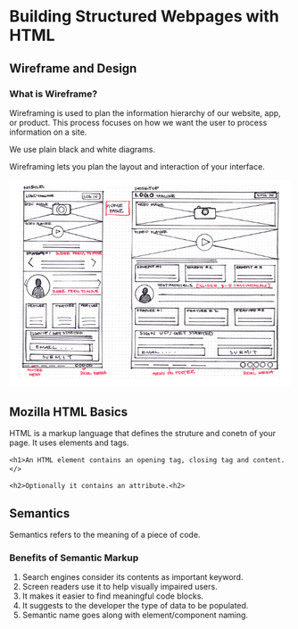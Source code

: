 # Building Structured Webpages with HTML

## Wireframe and Design

### What is Wireframe?

Wireframing is used to plan the information hierarchy of our website, app, or product. This process focuses on how we want the user to process information on a site.

We use plain black and white diagrams.

Wireframing lets you plan the layout and interaction of your interface.

![Here is an example](Wireframe.png)

## Mozilla HTML Basics

HTML is a markup language that defines the struture and conetn of your page.  It uses elements and tags. 

```
<h1>An HTML element contains an opening tag, closing tag and content.</>
```

```
<h2>Optionally it contains an attribute.<h2>
```

## Semantics

Semantics refers to the meaning of a piece of code. 

### Benefits of Semantic Markup

1. Search engines consider its contents as important keyword.
2. Screen readers use it to help visually impaired users.
3. It makes it easier to find meaningful code blocks.
4. It suggests to the developer the type of data to be populated.
5. Semantic name goes along with element/component naming. 

